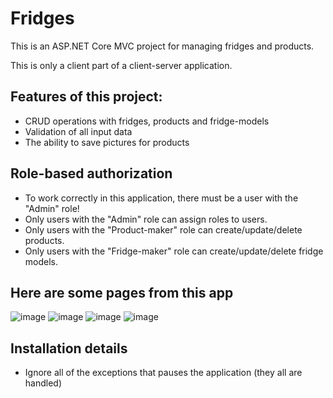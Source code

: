 # Fridges

This is an ASP.NET Core MVC project for managing fridges and products.

This is only a client part of a client-server application.

## Features of this project:
- CRUD operations with fridges, products and fridge-models
- Validation of all input data
- The ability to save pictures for products

## Role-based authorization
- To work correctly in this application, there must be a user with the "Admin" role!
- Only users with the "Admin" role can assign roles to users.
- Only users with the "Product-maker" role can create/update/delete products.
- Only users with the "Fridge-maker" role can create/update/delete fridge models.

## Here are some pages from this app

![image](https://user-images.githubusercontent.com/72939751/229918874-9d56f44a-8b34-4a4b-b20f-9f45cae21dc0.png)
![image](https://user-images.githubusercontent.com/72939751/229916447-8c64f7d8-f2d3-4258-92dd-6bc682af6496.png)
![image](https://user-images.githubusercontent.com/72939751/229919421-82bd881f-babc-42a7-b7f1-065ea96dffb3.png)
![image](https://user-images.githubusercontent.com/72939751/229917223-2c4ab891-1c09-457c-815b-dc80d07f3c2d.png)

## Installation details
- Ignore all of the exceptions that pauses the application (they all are handled)
